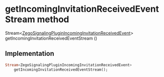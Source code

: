 


# getIncomingInvitationReceivedEventStream method








Stream&lt;[ZegoSignalingPluginIncomingInvitationReceivedEvent](../../zego_uikit_prebuilt_live_audio_room/ZegoSignalingPluginIncomingInvitationReceivedEvent-class.md)> getIncomingInvitationReceivedEventStream
()








## Implementation

```dart
Stream<ZegoSignalingPluginIncomingInvitationReceivedEvent>
    getIncomingInvitationReceivedEventStream();
```







